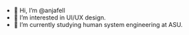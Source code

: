 - 👋 Hi, I’m @anjafell
- 👀 I’m interested in UI/UX design.
- 🌱 I’m currently studying human system engineering at ASU.

<!---
anjafell/anjafell is a ✨ special ✨ repository because its `README.md` (this file) appears on your GitHub profile.
You can click the Preview link to take a look at your changes.
--->
